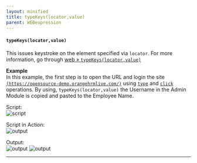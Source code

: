 ```yaml
---
layout: minified
title: typeKeys(locator,value)
parent: WEBexpression
---
```


#### `typeKeys(locator,value)`
This issues keystroke on the element specified via `locator`. For more information, go 
through [web &raquo; `typeKeys(locator,value)`](https://nexiality.github.io/documentation/commands/web/typeKeys(locator,value))
 
**Example**<br/>
In this example, the first step is to open the URL and login the site
[`(https://opensource-demo.orangehrmlive.com/)`](https://opensource-demo.orangehrmlive.com/) using [`type`](https://nexiality.github.io/documentation/expressions/WEBexpression#typelocatorvalue)
and [`click`](https://nexiality.github.io/documentation/expressions/WEBexpression#clicklocator) operations. By using, `typeKeys(locator,value)` the Username in the Admin Module is copied 
and pasted to the Employee Name.

Script:<br/>
![script](https://nexiality.github.io/documentation/expressions/image/WEBexpression_20.png)

Script in Action:<br/>
![output](https://nexiality.github.io/documentation/expressions/image/WEBexpression_23.gif)

Output:<br/>
![output](https://nexiality.github.io/documentation/expressions/image/WEBexpression_21.png)
![output](https://nexiality.github.io/documentation/expressions/image/WEBexpression_22.png)

-----

